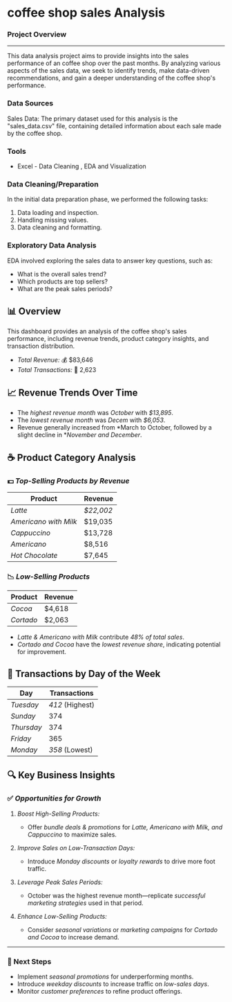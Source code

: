 # coffee shop sales Analysis


### Project Overview
---

This data analysis project aims to provide insights into the sales performance of an coffee shop over the past months. By analyzing various aspects of the sales data, we seek to identify trends, make data-driven recommendations, and gain a deeper understanding of the coffee shop's performance.


### Data Sources

Sales Data: The primary dataset used for this analysis is the "sales_data.csv" file, containing detailed information about each sale made by the coffee shop.

### Tools

- Excel - Data Cleaning , EDA and Visualization
  
### Data Cleaning/Preparation

In the initial data preparation phase, we performed the following tasks:
1. Data loading and inspection.
2. Handling missing values.
3. Data cleaning and formatting.

### Exploratory Data Analysis

EDA involved exploring the sales data to answer key questions, such as:

- What is the overall sales trend?
- Which products are top sellers?
- What are the peak sales periods?

## 📊 Overview  
This dashboard provides an analysis of the coffee shop's sales performance, including revenue trends, product category insights, and transaction distribution.  

- *Total Revenue:* 💰 $83,646  
- *Total Transactions:* 🔢 2,623  

## 📈 Revenue Trends Over Time  
- The *highest revenue month* was *October* with *$13,895*.  
- The *lowest revenue month* was *Decem* with *$6,053*.  
- Revenue generally increased from *March to October, followed by a slight decline in **November and December*.  

## ☕ Product Category Analysis  
### 💵 *Top-Selling Products by Revenue*  
| Product | Revenue |
|---------|---------|
| *Latte* | *$22,002* |
| *Americano with Milk* | $19,035 |
| *Cappuccino* | $13,728 |
| *Americano* | $8,516 |
| *Hot Chocolate* | $7,645 |

### 📉 *Low-Selling Products*  
| Product | Revenue |
|---------|---------|
| *Cocoa* | $4,618 |
| *Cortado* | $2,063 |

- *Latte & Americano with Milk* contribute *48% of total sales*.  
- *Cortado and Cocoa* have the *lowest revenue share*, indicating potential for improvement.  

## 📅 Transactions by Day of the Week  
| Day | Transactions |
|-----|--------------|
| *Tuesday* | *412* (Highest) |
| *Sunday* | 374 |
| *Thursday* | 374 |
| *Friday* | 365 |
| *Monday* | *358* (Lowest) |

## 🔍 Key Business Insights  
### ✅ *Opportunities for Growth*  
1. *Boost High-Selling Products:*  
   - Offer *bundle deals & promotions* for *Latte, Americano with Milk, and Cappuccino* to maximize sales.  
   
2. *Improve Sales on Low-Transaction Days:*  
   - Introduce *Monday discounts* or *loyalty rewards* to drive more foot traffic.  

3. *Leverage Peak Sales Periods:*  
   - October was the highest revenue month—replicate *successful marketing strategies* used in that period.  

4. *Enhance Low-Selling Products:*  
   - Consider *seasonal variations* or *marketing campaigns* for *Cortado and Cocoa* to increase demand.  

---

### 📌 Next Steps  
- Implement *seasonal promotions* for underperforming months.  
- Introduce *weekday discounts* to increase traffic on *low-sales days*.  
- Monitor *customer preferences* to refine product offerings.
